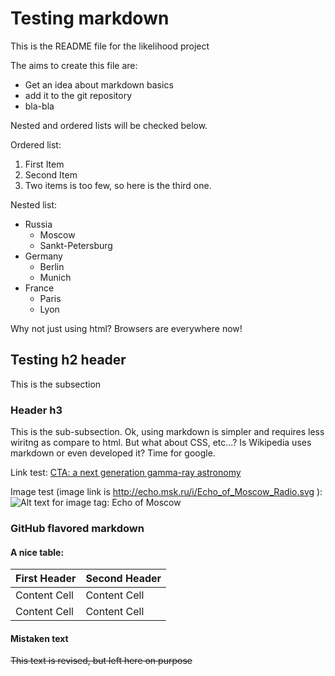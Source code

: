 # Testing markdown

This is the README file for the likelihood project

The aims to create this file are:

* Get an idea about markdown basics
* add it to the git repository
* bla-bla

Nested and ordered lists will be checked below.

Ordered list:

1. First Item
2. Second Item
3. Two items is too few, so here is the third one.

Nested list:

* Russia
  * Moscow
  * Sankt-Petersburg
* Germany
  * Berlin
  * Munich
* France
  * Paris
  * Lyon


Why not just using html? Browsers are everywhere now!

## Testing h2 header

This is the subsection

### Header h3

This is the sub-subsection. Ok, using markdown is simpler and requires less wiritng as compare to html. But what about CSS, etc...? Is Wikipedia uses markdown or even developed it? Time for google.

Link test: [CTA: a next generation gamma-ray astronomy](http://www.cta-observatory.org)

Image test (image link is http://echo.msk.ru/i/Echo_of_Moscow_Radio.svg ): 
![Alt text for image tag: Echo of Moscow](http://echo.msk.ru/i/Echo_of_Moscow_Radio.svg)

### GitHub flavored markdown

#### A nice table:

| First Header  | Second Header |
| ------------- | ------------- |
| Content Cell  | Content Cell  |
| Content Cell  | Content Cell  |

#### Mistaken text

~~This text is revised, but left here on purpose~~
